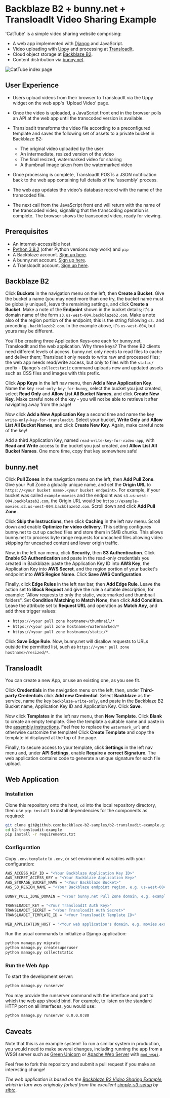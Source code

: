 # Backblaze B2 + bunny.net + TransloadIt Video Sharing Example

'CatTube' is a simple video sharing website comprising: 

* A web app implemented with [Django](https://www.djangoproject.com) and JavaScript.
* Video uploading with [Uppy](https://uppy.io) and processing at [TransloadIt](https://transloadit.com/).
* Cloud object storage at [Backblaze B2](https://www.backblaze.com/b2/cloud-storage.html).
* Content distribution via [bunny.net](bunny.net).

![CatTube index page](cattube.png)

## User Experience

* Users upload videos from their browser to TransloadIt via the Uppy widget on the web app's 'Upload Video' page.

* Once the video is uploaded, a JavaScript front end in the browser polls an API at the web app until the transcoded version is available.

* TransloadIt transforms the video file according to a preconfigured template and saves the following set of assets to a private bucket in Backblaze B2:

  * The original video uploaded by the user
  * An intermediate, resized version of the video
  * The final resized, watermarked video for sharing
  * A thumbnail image taken from the watermarked video

* Once processing is complete, TransloadIt POSTs a JSON notification back to the web app containing full details of the 'assembly' process.

* The web app updates the video's database record with the name of the transcoded file.

* The next call from the JavaScript front end will return with the name of the transcoded video, signalling that the transcoding operation is complete. The browser shows the transcoded video, ready for viewing.

## Prerequisites

* An internet-accessible host
* [Python 3.9.2](https://www.python.org/downloads/release/python-392/) (other Python versions _may_ work) and `pip`
* A Backblaze account. [Sign up here](https://www.backblaze.com/b2/sign-up.html?referrer=nopref).
* A bunny.net account. [Sign up here](https://panel.bunny.net/user/register/).
* A TransloadIt account. [Sign up here](https://transloadit.com/c/signup/).

## Backblaze B2

Click **Buckets** in the navigation menu on the left, then **Create a Bucket**. Give the bucket a name (you may need more than one try, the bucket name must be globally unique!), leave the remaining settings, and click **Create a Bucket**. Make a note of the **Endpoint** shown in the bucket details; it's a domain name of the form `s3.us-west-004.backblazeb2.com`. Make a note also of the region portion of the endpoint; this is the string following `s3.` and preceding `.backblazeb2.com`. In the example above, it's `us-west-004`, but yours may be different.

You'll be creating three Application Keys–one each for bunny.net, TransloadIt and the web application. Why three keys? The three B2 clients need different levels of access. bunny.net only needs to read files to cache and deliver them; TransloadIt only needs to write raw and processed files; the web app needs read/write access, but only to files with the `static/` prefix - Django's `collectstatic` command uploads new and updated assets such as CSS files and images with this prefix. 

Click **App Keys** in the left nav menu, then **Add a New Application Key**. Name the key `read-only-key-for-bunny`, select the bucket you just created, select **Read Only** and **Allow List All Bucket Names**, and click **Create New Key**. Make careful note of the key - you will not be able to retrieve it after navigating away from the page!

Now click **Add a New Application Key** a second time and name the key `write-only-key-for-transloadit`. Select your bucket, **Write Only** and **Allow List All Bucket Names**, and click **Create New Key**. Again, make careful note of the key!

Add a third Application Key, named `read-write-key-for-video-app`, with **Read and Write** access to the bucket you just created, and **Allow List All Bucket Names**. One more time, copy that key somewhere safe!

## bunny.net

Click **Pull Zones** in the navigation menu on the left, then **Add Pull Zone**. Give your Pull Zone a globally unique name, and set the **Origin URL** to `https://<your bucket name>.<your bucket endpoint>`. For example, if your bucket was called `example-movies` and the endpoint was `s3.us-west-004.backblazeb2.com`, the Origin URL would be `https://example-movies.s3.us-west-004.backblazeb2.com`. Scroll down and click **Add Pull Zone**.

Click **Skip the Instructions**, then click **Caching** in the left nav menu. Scroll down and enable **Optimize for video delivery**. This setting configures bunny.net to cut up cached files and store them in 5MB chunks. This allows bunny.net to process byte range requests for uncached files allowing video skipping for uncached content and lower origin traffic.

Now, in the left nav menu, click **Security**, then **S3 Authentication**. Click **Enable S3 Authentication** and paste in the read-only credentials you created in Backblaze: paste the Application Key ID into **AWS Key**, the Application Key into **AWS Secret**, and the region portion of your bucket's endpoint into **AWS Region Name**. Click **Save AWS Configuration**.

Finally, click **Edge Rules** in the left nav bar, then **Add Edge Rule**. Leave the action set to **Block Request** and give the rule a suitable description, for example: "Allow requests to only the static, watermarked and thumbnail folders". Set **Condition Matching** to **Match None**, then click **Add Condition**. Leave the attribute set to **Request URL** and operation as **Match Any**, and add three trigger values:

* `https://<your pull zone hostname>/thumbnail/*`
* `https://<your pull zone hostname>/watermarked/*`
* `https://<your pull zone hostname>/static/*`

Click **Save Edge Rule**. Now, bunny.net will disallow requests to URLs outside the permitted list, such as `https://<your pull zone hostname>/resized/*`.

## TransloadIt

You can create a new App, or use an existing one, as you see fit.

Click **Credentials** in the navigation menu on the left, then, under **Third-party Credentials** click **Add new Credential**. Select **Backblaze** as the service, name the key `backblaze-write-only`, and paste in the Backblaze B2 Bucket name, Application Key ID and Application Key. Click **Save**.

Now click **Templates** in the left nav menu, then **New Template**. Click **Blank** to create an empty template. Give the template a suitable name and paste in the [assembly instructions](assembly-instructions.json). Feel free to replace the `watermark_url` and otherwise customize the template! Click **Create Template** and copy the template id displayed at the top of the page.

Finally, to secure access to your template, click **Settings** in the left nav menu and, under **API Settings**, enable **Require a correct Signature**. The web application contains code to generate a unique signature for each file upload.

## Web Application

### Installation

Clone this repository onto the host, `cd` into the local repository directory, then use `pip install` to install dependencies for the components as required:

```bash
git clone git@github.com:backblaze-b2-samples/b2-transloadit-example.git
cd b2-transloadit-example
pip install -r requirements.txt
```

### Configuration

Copy `.env.template` to `.env`, or set environment variables with your configuration:

```bash
AWS_ACCESS_KEY_ID = "<Your Backblaze Application Key ID>"
AWS_SECRET_ACCESS_KEY = "<Your Backblaze Application Key>"
AWS_STORAGE_BUCKET_NAME = "<Your Backblaze Bucket>"
AWS_S3_REGION_NAME = "<Your Backblaze endpoint region, e.g. us-west-004>"

BUNNY_PULL_ZONE_DOMAIN = "<Your bunny.net Pull Zone domain, e.g. example-movies.b-cdn.net>"

TRANSLOADIT_KEY = "<Your TransloadIt Auth Key>"
TRANSLOADIT_SECRET = "<Your TransloadIt Auth Secret>"
TRANSLOADIT_TEMPLATE_ID = "<Your TransloadIt Template ID>"

WEB_APPLICATION_HOST = "<Your web application's domain, e.g. movies.example.com>"
```

Run the usual commands to initialize a Django application:

```bash
python manage.py migrate
python manage.py createsuperuser
python manage.py collectstatic
```

### Run the Web App

To start the development server:

```bash
python manage.py runserver
```

You may provide the runserver command with the interface and port to which the web app should bind. For example, to
listen on the standard HTTP port on all interfaces, you would use:

```bash
python manage.py runserver 0.0.0.0:80
```

## Caveats

Note that this is an example system! To run a similar system in production, you would need to make several changes,
including running the app from a WSGI server such as [Green Unicorn](http://gunicorn.org/)
  or [Apache Web Server](https://httpd.apache.org) with [`mod_wsgi`](https://github.com/GrahamDumpleton/mod_wsgi).

Feel free to fork this repository and submit a pull request if you make an interesting change!

_The web application is based on the [Backblaze B2 Video Sharing Example](https://github.com/backblaze-b2-samples/b2-video-sharing-example), which in turn was originally forked from the 
excellent [simple-s3-setup](https://github.com/sibtc/simple-s3-setup) by [sibtc](https://github.com/sibtc/)_.
